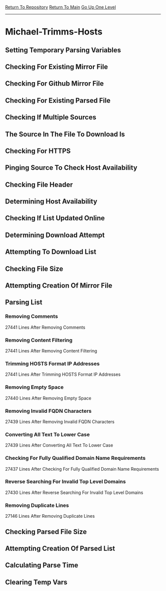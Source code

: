 [Return To Repository](https://github.com/deathbybandaid/piholeparser/)
[Return To Main](https://github.com/deathbybandaid/piholeparser/blob/master/RecentRunLogs/Mainlog.md)
[Go Up One Level](https://github.com/deathbybandaid/piholeparser/blob/master/RecentRunLogs/TopLevelScripts/30-Processing-External-Blacklists.md)
____________________________________
# Michael-Trimms-Hosts
## Setting Temporary Parsing Variables
## Checking For Existing Mirror File
## Checking For Github Mirror File
## Checking For Existing Parsed File
## Checking If Multiple Sources
## The Source In The File To Download Is
## Checking For HTTPS
## Pinging Source To Check Host Availability
## Checking File Header
## Determining Host Availability
## Checking If List Updated Online
## Determining Download Attempt
## Attempting To Download List
## Checking File Size
## Attempting Creation Of Mirror File
## Parsing List
### Removing Comments
27441 Lines After Removing Comments
### Removing Content Filtering
27441 Lines After Removing Content Filtering
### Trimming HOSTS Format IP Addresses
27441 Lines After Trimming HOSTS Format IP Addresses
### Removing Empty Space
27440 Lines After Removing Empty Space
### Removing Invalid FQDN Characters
27439 Lines After Removing Invalid FQDN Characters
### Converting All Text To Lower Case
27439 Lines After Converting All Text To Lower Case
### Checking For Fully Qualified Domain Name Requirements
27437 Lines After Checking For Fully Qualified Domain Name Requirements
### Reverse Searching For Invalid Top Level Domains
27430 Lines After Reverse Searching For Invalid Top Level Domains
### Removing Duplicate Lines
27146 Lines After Removing Duplicate Lines
## Checking Parsed File Size
## Attempting Creation Of Parsed List
## Calculating Parse Time
## Clearing Temp Vars
